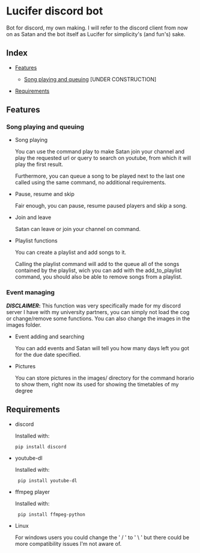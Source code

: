 # Lucifer discord bot
Bot for discord, my own making. I will refer to the discord client from now on as Satan and the bot itself as Lucifer for simplicity's (and fun's) sake.

## Index

+ [Features](#Features)
   
   + [Song playing and queuing](#Song-playing-and-queuing) [UNDER CONSTRUCTION]

+ [Requirements](#Requirements)

## Features

### Song playing and queuing

+ Song playing

   You can use the command play to make Satan join your channel and play the requested url or query to search on youtube, from which it will play the first result.
   
   Furthermore, you can queue a song to be played next to the last one called using the same command, no additional requirements.
   
+ Pause, resume and skip

   Fair enough, you can pause, resume paused players and skip a song.
   
+ Join and leave

   Satan can leave or join your channel on command.

+ Playlist functions

   You can create a playlist and add songs to it.
   
   Calling the playlist command will add to the queue all of the songs contained by the playlist, wich you can add with the add_to_playlist command, you should also be able to remove songs from a playlist.
   
### Event managing
**_DISCLAIMER_:** This function was very specifically made for my discord server I have with my university partners, you can simply not load the cog or change/remove some functions. You can also change the images in the images folder.

+ Event adding and searching
   
   You can add events and Satan will tell you how many days left you got for the due date specified.

+ Pictures

   You can store pictures in the images/ directory for the command horario to show them, right now its used for showing the timetables of my degree

## Requirements

+ discord

   Installed with:

   ``` pip install discord ```

+ youtube-dl

   Installed with:
   
   ``` pip install youtube-dl``` 


+ ffmpeg player

   Installed with:

   ``` pip install ffmpeg-python```

+ Linux

   For windows users you could change the ' / ' to ' \\ ' but there could be more compatibility issues I'm not aware of.
